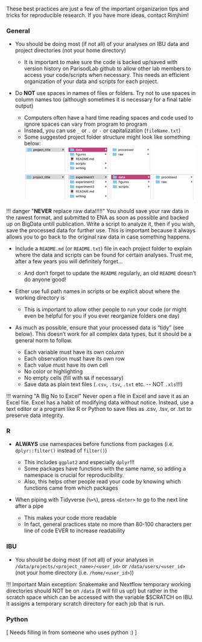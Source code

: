 These best practices are just a few of the important organizarion tips and tricks for reproducible research. If you have more ideas, contact Rimjhim!

### General

* You should be doing most (if not all) of your analyses on IBU data and project directories (not your home directory)
   * It is important to make sure the code is backed up/saved with version history on ParisodLab github to allow other lab members to access your code/scripts when necessary. This needs an efficient organization of your data and scripts for each project.

* Do **NOT** use spaces in names of files or folders. Try not to use spaces in column names too (although sometimes it is necessary for a final table output)
   * Computers often have a hard time reading spaces and code used to ignore spaces can vary from program to program
   * Instead, you can use `_` or `.` or `-` or capitalization (`fileName.txt`)
   * Some suggested project folder structure might look like something below:
      ![directory_structure](img/directory_structure.png)

!!! danger "**NEVER** replace raw data!!!!!" 
    You should save your raw data in the rawest format, and submitted to ENA as soon as possible and backed up on BigData untill publication. Write a script to analyze it, then if you wish, save the processed data for further use. This is important because it always allows you to go back to the original raw data in case something happens. 


* Include a `README.md` (or `README.txt`) file in each project folder to explain where the data and scripts can be found for certain analyses. Trust me, after a few years you will definitely forget…
   * And don’t forget to update the `README` regularly, an old `README` doesn’t do anyone good!

* Either use full path names in scripts or be explicit about where the working directory is
   * This is important to allow other people to run your code (or might even be helpful for you if you ever reorganize folders one day)

* As much as possible, ensure that your processed data is “tidy” (see below). This doesn’t work for all complex data types, but it should be a general norm to follow.
   * Each variable must have its own column
   * Each observation must have its own row
   * Each value must have its own cell
   * No color or highlighting
   * No empty cells (fill with `NA` if necessary)
   * Save data as plain text files (`.csv`, `.tsv`, `.txt` etc. -- NOT `.xls`!!!)

!!! warning "A Big No to Excel" 
    Never open a file in Excel and save it as an Excel file.
    Excel has a habit of modifying data without notice. Instead, use a text editor or a program  like R or Python to save files as .csv, .tsv, or .txt to preserve data integrity.

### R

* **ALWAYS** use namespaces before functions from packages (i.e. `dplyr::filter()` instead of `filter()`)
   * This includes `ggplot2` and especially `dplyr`!!!
   * Some packages have functions with the same name, so adding a namespace is crucial for reproducibility.
   * Also, this helps other people read your code by knowing which functions came from which packages

* When piping with Tidyverse (`%>%`), press `<Enter>` to go to the next line after a pipe
   * This makes your code more readable
   * In fact, general practices state no more than 80-100 characters per line of code EVER to increase readability

### IBU

* You should be doing most (if not all) of your analyses in `/data/projects/<project_name>/<user_id>` or `/data/users/<user_id>` (not your home directory (i.e. `/home/<user_id>`))

!!! Important
    Main exception: Snakemake and Nextflow temporary working directories should NOT be on `/data` (it will fill us up!) but rather in the scratch space which can be accessed with the variable $SCRATCH on IBU. It assigns a temporary scratch directory for each job that is run.

### Python

[ Needs filling in from someone who uses python :) ]
